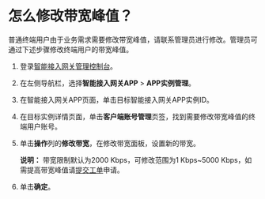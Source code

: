 # 怎么修改带宽峰值？

普通终端用户由于业务需求需要修改带宽峰值，请联系管理员进行修改。管理员可通过下述步骤修改终端用户的带宽峰值。

1.  登录[智能接入网关管理控制台](https://smartag.console.aliyun.com)。

2.  在左侧导航栏，选择**智能接入网关APP** \> **APP实例管理**。

3.  在智能接入网关APP页面，单击目标智能接入网关APP实例ID。

4.  在目标实例详情页面，单击**客户端账号管理**页签，找到需要修改带宽峰值的终端用户账号。

5.  单击**操作**列的**修改带宽**，在修改带宽面板，设置新的带宽。

    **说明：** 带宽限制默认为2000 Kbps，可修改范围为1 Kbps~5000 Kbps，如需提高带宽峰值请[提交工单](https://workorder.console.aliyun.com/console.htm?spm=a2c8b.12571063.0.0.6c3a1f74GNUcri#/ticket/add?productCode=smartag&commonQuestionId=3317&isSmart=true)申请。

6.  单击**确定**。


